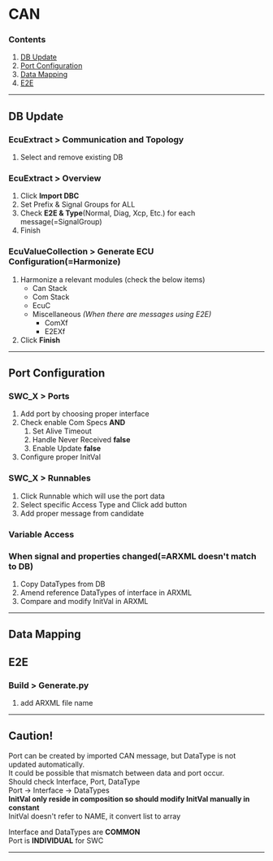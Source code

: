 # CAN
### Contents
1. [DB Update](#db-update)
1. [Port Configuration](#port-configuration)
1. [Data Mapping](#data-mapping)
1. [E2E](#e2e)
***

## DB Update
### EcuExtract > Communication and Topology
1. Select and remove existing DB

### EcuExtract > Overview
1. Click **Import DBC**
1. Set Prefix & Signal Groups for ALL  
1. Check **E2E & Type**(Normal, Diag, Xcp, Etc.) for each message(=SignalGroup)
1. Finish

### EcuValueCollection > Generate ECU Configuration(=Harmonize)
1. Harmonize a relevant modules (check the below items)
    - Can Stack
    - Com Stack
    - EcuC
    - Miscellaneous *(When there are messages using E2E)*
        - ComXf
        - E2EXf
1. Click **Finish**
***

## Port Configuration
### SWC_X > Ports
1. Add port by choosing proper interface
1. Check enable Com Specs **AND**
    1. Set Alive Timeout
    1. Handle Never Received **false**
    1. Enable Update **false**
1. Configure proper InitVal
### SWC_X > Runnables
1. Click Runnable which will use the port data
1. Select specific Access Type and Click add button
1. Add proper message from candidate
### Variable Access
### When signal and properties changed(=ARXML doesn't match to DB)
1. Copy DataTypes from DB
1. Amend reference DataTypes of interface in ARXML
1. Compare and modify InitVal in ARXML
***

## Data Mapping

## E2E
### Build > Generate.py
1. add ARXML file name
***

## Caution!
Port can be created by imported CAN message, but DataType is not updated automatically.  
It could be possible that mismatch between data and port occur.  
Should check Interface, Port, DataType  
Port -> Interface -> DataTypes  
**InitVal only reside in composition so should modify InitVal manually in constant**  
InitVal doesn't refer to NAME, it convert list to array

Interface and DataTypes are **COMMON**  
Port is **INDIVIDUAL** for SWC
***
